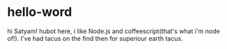 # hello-word
hi Satyam!
 hubot here, i like Node.js and coffeescript(that's what i'm node of!).
 I've had tacus on the find then for superiour earth tacus.
